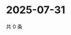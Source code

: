 # 2025-07-31

共 0 条

<!-- BEGIN ZHIHUQUESTIONS -->
<!-- 最后更新时间 Thu Jul 31 2025 12:34:07 GMT+0800 (China Standard Time) -->

<!-- END ZHIHUQUESTIONS -->
